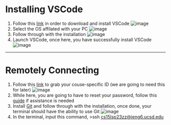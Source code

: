 # **Installing VSCode** 
1. Follow this [link](https://code.visualstudio.com/) in order to download and install VSCode 
![image](https://user-images.githubusercontent.com/127058698/230822340-064d2684-98c2-4f85-8a70-63ea5fdf86f8.png)
2. Select the OS affilated with your PC
![image](https://user-images.githubusercontent.com/127058698/230822141-fff239fb-bbcc-4e6e-a8b4-5aa5844db8f6.png)
3. Follow through with the installation 
![image](https://user-images.githubusercontent.com/127058698/230822608-128bf123-afc8-427e-810e-d2199d110a0d.png)
4. Launch VSCode, once here, you have successfully install VSCode  
![image](https://user-images.githubusercontent.com/127058698/230822701-1bda1b3b-4b0f-4cc5-8cb5-4ad369369d50.png)
--- 
# **Remotely Connecting**
1. Follow this [link](https://sdacs.ucsd.edu/~icc/index.php) to grab your couse-specific ID (we are going to need this for later) 
![image](https://user-images.githubusercontent.com/127058698/230832323-60a714cd-968c-4707-8354-08e4eaef111b.png)
2. While here, you are going to have to reset your password, follow this [guide](https://drive.google.com/file/d/17IDZn8Qq7Q0RkYMxdiIR0o6HJ3B5YqSW/view) if assistance is needed
3. Install [Git](https://gitforwindows.org/) and follow through with the installation, once done, your terminal should have the ability to use Git
![image](https://user-images.githubusercontent.com/127058698/230832688-3ec0acf5-ef28-45f6-9e2a-1abea9089655.png)
4. In the terminal, input this command,  >ssh cs15lsp23zz@ieng6.ucsd.edu

